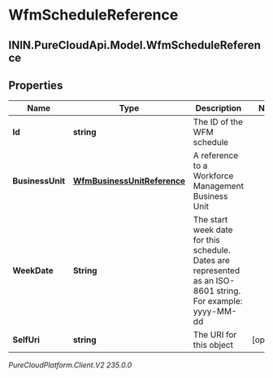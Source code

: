 # WfmScheduleReference

## ININ.PureCloudApi.Model.WfmScheduleReference

## Properties

|Name | Type | Description | Notes|
|------------ | ------------- | ------------- | -------------|
| **Id** | **string** | The ID of the WFM schedule | |
| **BusinessUnit** | [**WfmBusinessUnitReference**](WfmBusinessUnitReference) | A reference to a Workforce Management Business Unit | |
| **WeekDate** | **String** | The start week date for this schedule. Dates are represented as an ISO-8601 string. For example: yyyy-MM-dd | |
| **SelfUri** | **string** | The URI for this object | [optional] |



_PureCloudPlatform.Client.V2 235.0.0_
